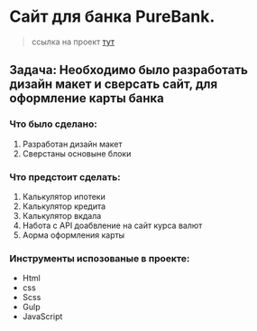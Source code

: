 # Сайт для банка PureBank. 
> ссылка на проект <a href="https://isaagverdiev.github.io/PureBank/">тут</a>
## Задача: Необходимо было разработать дизайн макет и сверсать сайт, для оформление карты банка

### Что было сделано:
1. Разработан дизайн макет
2. Сверстаны основыне блоки	

### Что предстоит сделать:
1. Калькулятор ипотеки 
2. Калькулятор кредита
3. Калькулятор вкдала
4. Hабота с API доабвление на сайт курса валют
5. Aорма оформления карты

### Инструменты испозованые в проекте:
* Html
* css
* Scss
* Gulp
* JavaScript
